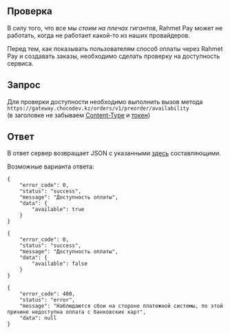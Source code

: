 ## Проверка

В силу того, что все мы _стоим на плечах гигантов_, Rahmet Pay может не работать, когда не работает какой-то из наших провайдеров.  

Перед тем, как показывать пользователям способ оплаты через Rahmet Pay и создавать заказы, необходимо сделать проверку на доступность сервиса.

## Запрос

Для проверки доступности необходимо выполнить вызов метода  
`https://gateway.chocodev.kz/orders/v1/preorder/availability`  
(в заголовке не забываем [Content-Type](/#_3) и [токен](/auth))  

## Ответ

В ответ сервер возвращает JSON с указанными [здесь](/#_4) составляющими.  

Возможные варианта ответа: 
```
{
    "error_code": 0,
    "status": "success",
    "message": "Доступность оплаты",
    "data": {
        "available": true
    }
}
```
```
{
    "error_code": 0,
    "status": "success",
    "message": "Доступность оплаты",
    "data": {
        "available": false
    }
}
```
```
{
    "error_code": 400,
    "status": "error",
    "message": "Наблюдаются сбои на стороне платежной системы, по этой причине недоступна оплата с банковских карт",
    "data": null
}
```